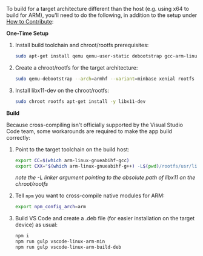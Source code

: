 To build for a target architecture different than the host (e.g. using x64 to
build for ARM), you'll need to do the following, in addition to the setup under
[How to Contribute](https://github.com/Microsoft/vscode/wiki/How-to-Contribute):

**One-Time Setup**

1. Install build toolchain and chroot/rootfs prerequisites:

    ```bash
    sudo apt-get install qemu qemu-user-static debootstrap gcc-arm-linux-gnueabihf g++-arm-linux-gnueabihf
    ```

1. Create a chroot/rootfs for the target architecture:

    ```bash
    sudo qemu-debootstrap --arch=armhf --variant=minbase xenial rootfs
    ```

1. Install libx11-dev on the chroot/rootfs:

    ```bash
    sudo chroot rootfs apt-get install -y libx11-dev
    ```

**Build**

Because cross-compiling isn't officially supported by the Visual Studio Code
team, some workarounds are required to make the app build correctly:

1. Point to the target toolchain on the build host:

    ```bash
    export CC=$(which arm-linux-gnueabihf-gcc)
    export CXX="$(which arm-linux-gnueabihf-g++) -L$(pwd)/rootfs/usr/lib/arm-linux-gnueabihf/"
    ```

    _note the -L linker argument pointing to the absolute path of libx11 on the
    chroot/rootfs_

1. Tell `npm` you want to cross-compile native modules for ARM:

    ```bash
    export npm_config_arch=arm
    ```

1. Build VS Code and create a .deb file (for easier installation on the target
   device) as usual:

    ```bash
    npm i
    npm run gulp vscode-linux-arm-min
    npm run gulp vscode-linux-arm-build-deb
    ```
